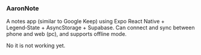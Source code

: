### AaronNote

A notes app (similar to Google Keep) using Expo React Native + Legend‑State + AsyncStorage + Supabase.
Can connect and sync between phone and web (pc), and supports offline mode.

No it is not working yet.
